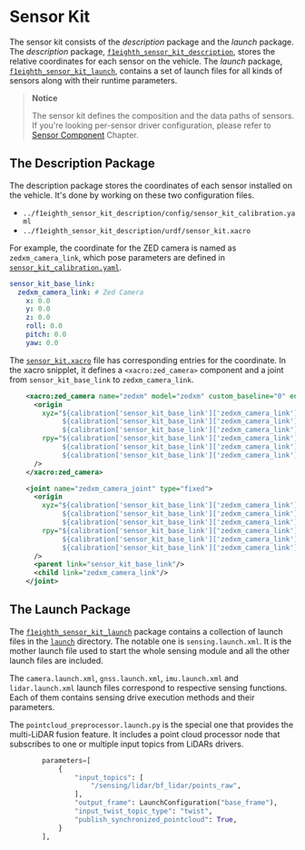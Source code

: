 # Sensor Kit

The sensor kit consists of the _description_ package and the _launch_
package. The _description_ package,
[`f1eighth_sensor_kit_description`](https://github.com/NEWSLabNTU/f1eighth_sensor_kit_launch/tree/main/f1eighth_sensor_kit_description),
stores the relative coordinates for each sensor on the vehicle. The
_launch_ package,
[`f1eighth_sensor_kit_launch`](https://github.com/NEWSLabNTU/f1eighth_sensor_kit_launch/tree/5daa6018ef4814dafaad262135ca1d50154cdb2e/f1eighth_sensor_kit_launch),
contains a set of launch files for all kinds of sensors along with
their runtime parameters.

> **Notice**
>
> The sensor kit defines the composition and the data paths of
> sensors. If you're looking per-sensor driver configuration, please
> refer to [Sensor Component](sensor_component.md) Chapter.

## The Description Package

The description package stores the coordinates of each sensor
installed on the vehicle. It's done by working on these two
configuration files.

- `../f1eighth_sensor_kit_description/config/sensor_kit_calibration.yaml`
- `../f1eighth_sensor_kit_description/urdf/sensor_kit.xacro`

For example, the coordinate for the ZED camera is named as
`zedxm_camera_link`, which pose parameters are defined in
[`sensor_kit_calibration.yaml`](https://github.com/NEWSLabNTU/f1eighth_sensor_kit_launch/blob/main/f1eighth_sensor_kit_description/config/sensor_kit_calibration.yaml).

```yaml
sensor_kit_base_link:
  zedxm_camera_link: # Zed Camera
    x: 0.0
    y: 0.0
    z: 0.0
    roll: 0.0
    pitch: 0.0
    yaw: 0.0
```

The
[`sensor_kit.xacro`](https://github.com/NEWSLabNTU/f1eighth_sensor_kit_launch/blob/main/f1eighth_sensor_kit_description/urdf/sensor_kit.xacro)
file has corresponding entries for the coordinate. In the xacro
snipplet, it defines a `<xacro:zed_camera>` component and a joint from
`sensor_kit_base_link` to `zedxm_camera_link`.

```xml
    <xacro:zed_camera name="zedxm" model="zedxm" custom_baseline="0" enable_gnss="false">
      <origin
        xyz="${calibration['sensor_kit_base_link']['zedxm_camera_link']['x']}
             ${calibration['sensor_kit_base_link']['zedxm_camera_link']['y']}
             ${calibration['sensor_kit_base_link']['zedxm_camera_link']['z']}"
        rpy="${calibration['sensor_kit_base_link']['zedxm_camera_link']['roll']}
             ${calibration['sensor_kit_base_link']['zedxm_camera_link']['pitch']}
             ${calibration['sensor_kit_base_link']['zedxm_camera_link']['yaw']}"
      />
    </xacro:zed_camera>

    <joint name="zedxm_camera_joint" type="fixed">
      <origin
        xyz="${calibration['sensor_kit_base_link']['zedxm_camera_link']['x']}
             ${calibration['sensor_kit_base_link']['zedxm_camera_link']['y']}
             ${calibration['sensor_kit_base_link']['zedxm_camera_link']['z']}"
        rpy="${calibration['sensor_kit_base_link']['zedxm_camera_link']['roll']}
             ${calibration['sensor_kit_base_link']['zedxm_camera_link']['pitch']}
             ${calibration['sensor_kit_base_link']['zedxm_camera_link']['yaw']}"
      />
      <parent link="sensor_kit_base_link"/>
      <child link="zedxm_camera_link"/>
    </joint>
```

## The Launch Package

The
[`f1eighth_sensor_kit_launch`](https://github.com/NEWSLabNTU/f1eighth_sensor_kit_launch/tree/main/f1eighth_sensor_kit_launch)
package contains a collection of launch files in the
[`launch`](https://github.com/NEWSLabNTU/f1eighth_sensor_kit_launch/tree/main/f1eighth_sensor_kit_launch/launch)
directory. The notable one is `sensing.launch.xml`. It is the mother
launch file used to start the whole sensing module and all the other
launch files are included.

The `camera.launch.xml`, `gnss.launch.xml`, `imu.launch.xml` and
`lidar.launch.xml` launch files correspond to respective sensing
functions. Each of them contains sensing drive execution methods and
their parameters.

The `pointcloud_preprocessor.launch.py` is the special one that
provides the multi-LiDAR fusion feature. It includes a point cloud
processor node that subscribes to one or multiple input topics from
LiDARs drivers.

```python
        parameters=[
            {
                "input_topics": [
                    "/sensing/lidar/bf_lidar/points_raw",
                ],
                "output_frame": LaunchConfiguration("base_frame"),
                "input_twist_topic_type": "twist",
                "publish_synchronized_pointcloud": True,
            }
        ],
```
